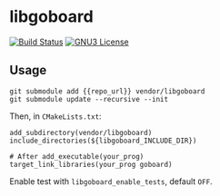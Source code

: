 # libgoboard
[![Build Status](https://travis-ci.org/sjtu-ai-go/libgoboard.svg)](https://travis-ci.org/sjtu-ai-go/libgoboard)
[![GNU3 License](https://img.shields.io/github/license/sjtu-ai-go/libgoboard.svg)](https://github.com/sjtu-ai-go/libgoboard/blob/master/LICENSE)

## Usage
```
git submodule add {{repo_url}} vendor/libgoboard
git submodule update --recursive --init
```
Then, in `CMakeLists.txt`:
```
add_subdirectory(vendor/libgoboard)
include_directories(${libgoboard_INCLUDE_DIR})

# After add_executable(your_prog)
target_link_libraries(your_prog goboard)
```

Enable test with `libgoboard_enable_tests`, default `OFF`.
